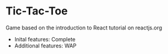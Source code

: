 # Tic-Tac-Toe 
Game based on the introduction to React tutorial on reactjs.org  
  
- Inital features: Complete
- Additional features: WAP